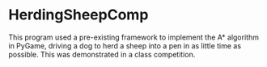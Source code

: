 # HerdingSheepComp
This program used a pre-existing framework to implement the A* algorithm in PyGame, driving a dog to herd a sheep into a pen in as little time as possible. This was demonstrated in a class competition.
